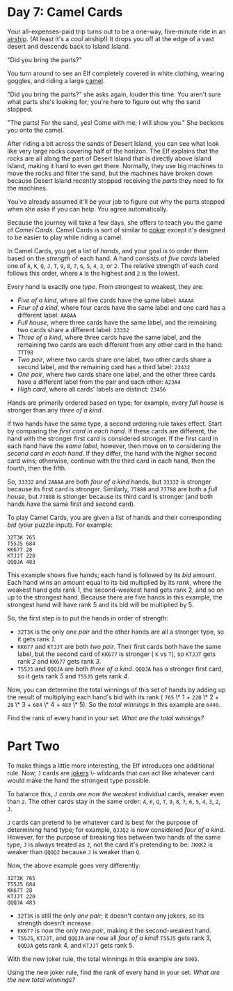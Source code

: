 #  Day 7: Camel Cards  

Your all-expenses-paid trip turns out to be a one-way, five-minute ride in an [airship](https://en.wikipedia.org/wiki/Airship). (At least it's a _cool_ airship!) It drops you off at the edge of a vast desert and descends back to Island Island.

"Did you bring the parts?"

You turn around to see an Elf completely covered in white clothing, wearing goggles, and riding a large [camel](https://en.wikipedia.org/wiki/Dromedary).

"Did you bring the parts?" she asks again, louder this time. You aren't sure what parts she's looking for; you're here to figure out why the sand stopped.

"The parts! For the sand, yes! Come with me; I will show you." She beckons you onto the camel.

After riding a bit across the sands of Desert Island, you can see what look like very large rocks covering half of the horizon. The Elf explains that the rocks are all along the part of Desert Island that is directly above Island Island, making it hard to even get there. Normally, they use big machines to move the rocks and filter the sand, but the machines have broken down because Desert Island recently stopped receiving the _parts_ they need to fix the machines.

You've already assumed it'll be your job to figure out why the parts stopped when she asks if you can help. You agree automatically.

Because the journey will take a few days, she offers to teach you the game of _Camel Cards_. Camel Cards is sort of similar to [poker](https://en.wikipedia.org/wiki/List_of_poker_hands) except it's designed to be easier to play while riding a camel.

In Camel Cards, you get a list of _hands_, and your goal is to order them based on the _strength_ of each hand. A hand consists of _five cards_ labeled one of `A`, `K`, `Q`, `J`, `T`, `9`, `8`, `7`, `6`, `5`, `4`, `3`, or `2`. The relative strength of each card follows this order, where `A` is the highest and `2` is the lowest.

Every hand is exactly one _type_. From strongest to weakest, they are:

- _Five of a kind_, where all five cards have the same label: `AAAAA`
- _Four of a kind_, where four cards have the same label and one card has a different label: `AA8AA`
- _Full house_, where three cards have the same label, and the remaining two cards share a different label: `23332`
- _Three of a kind_, where three cards have the same label, and the remaining two cards are each different from any other card in the hand: `TTT98`
- _Two pair_, where two cards share one label, two other cards share a second label, and the remaining card has a third label: `23432`
- _One pair_, where two cards share one label, and the other three cards have a different label from the pair and each other: `A23A4`
- _High card_, where all cards' labels are distinct: `23456`

Hands are primarily ordered based on type; for example, every _full house_ is stronger than any _three of a kind_.

If two hands have the same type, a second ordering rule takes effect. Start by comparing the _first card in each hand_. If these cards are different, the hand with the stronger first card is considered stronger. If the first card in each hand have the _same label_, however, then move on to considering the _second card in each hand_. If they differ, the hand with the higher second card wins; otherwise, continue with the third card in each hand, then the fourth, then the fifth.

So, `33332` and `2AAAA` are both _four of a kind_ hands, but `33332` is stronger because its first card is stronger. Similarly, `77888` and `77788` are both a _full house_, but `77888` is stronger because its third card is stronger (and both hands have the same first and second card).

To play Camel Cards, you are given a list of hands and their corresponding _bid_ (your puzzle input). For example:

```
32T3K 765
T55J5 684
KK677 28
KTJJT 220
QQQJA 483

```

This example shows five hands; each hand is followed by its _bid_ amount. Each hand wins an amount equal to its bid multiplied by its _rank_, where the weakest hand gets rank 1, the second-weakest hand gets rank 2, and so on up to the strongest hand. Because there are five hands in this example, the strongest hand will have rank 5 and its bid will be multiplied by 5.

So, the first step is to put the hands in order of strength:

- `32T3K` is the only _one pair_ and the other hands are all a stronger type, so it gets rank _1_.
- `KK677` and `KTJJT` are both _two pair_. Their first cards both have the same label, but the second card of `KK677` is stronger ( `K` vs `T`), so `KTJJT` gets rank _2_ and `KK677` gets rank _3_.
- `T55J5` and `QQQJA` are both _three of a kind_. `QQQJA` has a stronger first card, so it gets rank _5_ and `T55J5` gets rank _4_.

Now, you can determine the total winnings of this set of hands by adding up the result of multiplying each hand's bid with its rank ( `765` \\* 1 + `220` \\* 2 + `28` \\* 3 + `684` \\* 4 + `483` \\* 5). So the _total winnings_ in this example are `6440`.

Find the rank of every hand in your set. _What are the total winnings?_ 
#  Part Two  

To make things a little more interesting, the Elf introduces one additional rule. Now, `J` cards are [jokers](https://en.wikipedia.org/wiki/Joker_(playing_card)) \- wildcards that can act like whatever card would make the hand the strongest type possible.

To balance this, _`J` cards are now the weakest_ individual cards, weaker even than `2`. The other cards stay in the same order: `A`, `K`, `Q`, `T`, `9`, `8`, `7`, `6`, `5`, `4`, `3`, `2`, `J`.

`J` cards can pretend to be whatever card is best for the purpose of determining hand type; for example, `QJJQ2` is now considered _four of a kind_. However, for the purpose of breaking ties between two hands of the same type, `J` is always treated as `J`, not the card it's pretending to be: `JKKK2` is weaker than `QQQQ2` because `J` is weaker than `Q`.

Now, the above example goes very differently:

```
32T3K 765
T55J5 684
KK677 28
KTJJT 220
QQQJA 483

```

- `32T3K` is still the only _one pair_; it doesn't contain any jokers, so its strength doesn't increase.
- `KK677` is now the only _two pair_, making it the second-weakest hand.
- `T55J5`, `KTJJT`, and `QQQJA` are now all _four of a kind_! `T55J5` gets rank 3, `QQQJA` gets rank 4, and `KTJJT` gets rank 5.

With the new joker rule, the total winnings in this example are `5905`.

Using the new joker rule, find the rank of every hand in your set. _What are the new total winnings?_ 
